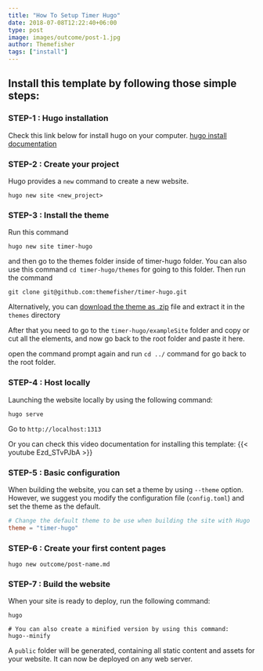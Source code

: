```yaml
---
title: "How To Setup Timer Hugo"
date: 2018-07-08T12:22:40+06:00
type: post
image: images/outcome/post-1.jpg
author: Themefisher
tags: ["install"]
---
```


## Install this template by following those simple steps:

### STEP-1 : Hugo installation

Check this link below for install hugo on your computer.
[hugo install documentation](https://gohugo.io/getting-started/installing/)

### STEP-2 : Create your project

Hugo provides a `new` command to create a new website.

```
hugo new site <new_project>
```

### STEP-3 : Install the theme
Run this command
```
hugo new site timer-hugo
```
and then go to the themes folder inside of timer-hugo folder. You can also use this command ```cd timer-hugo/themes``` for going to this folder.
Then run the command 
```
git clone git@github.com:themefisher/timer-hugo.git
```

Alternatively, you can [download the theme as .zip](https://github.com/themefisher/timer-hugo/archive/master.zip) file and extract it in the `themes` directory

After that you need to go to the `timer-hugo/exampleSite` folder and copy or cut all the elements, and now go back to the root folder and paste it here.

open the command prompt again and run `cd ../` command for go back to the root folder.

### STEP-4 : Host locally

Launching the website locally by using the following command:

```
hugo serve
```

Go to `http://localhost:1313`

Or you can check this video documentation for installing this template:
{{< youtube Ezd_STvPJbA >}}

### STEP-5 : Basic configuration

When building the website, you can set a theme by using `--theme` option. However, we suggest you modify the configuration file (`config.toml`) and set the theme as the default.

```toml
# Change the default theme to be use when building the site with Hugo
theme = "timer-hugo"
```

### STEP-6 : Create your first content pages

```
hugo new outcome/post-name.md
```

### STEP-7 : Build the website

When your site is ready to deploy, run the following command:

```
hugo

# You can also create a minified version by using this command:
hugo--minify

```

A `public` folder will be generated, containing all static content and assets for your website. It can now be deployed on any web server.
